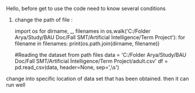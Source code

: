 Hello, before get to use the code need to know several conditions

1. change the path of file :

   import os
for dirname, _, filenames in os.walk('C:/Folder Arya/Study/BAU Doc/Fall SMT/Artificial İntelligence/Term Project'): 
    for filename in filenames:
        print(os.path.join(dirname, filename))

   #Reading the dataset from path files
data = 'C:/Folder Arya/Study/BAU Doc/Fall SMT/Artificial İntelligence/Term Project/adult.csv'
df = pd.read_csv(data, header=None, sep=',\s')

change into specific location of data set that has been obtained. then it can run well 
